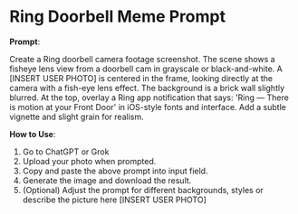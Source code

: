 # Ring Doorbell Meme Prompt
**Prompt**: 

Create a Ring doorbell camera footage screenshot. The scene shows a fisheye lens view from a doorbell cam in grayscale or black-and-white. A [INSERT USER PHOTO] is centered in the frame, looking directly at the camera with a fish-eye lens effect. The background is a brick wall slightly blurred. At the top, overlay a Ring app notification that says: 'Ring — There is motion at your Front Door' in iOS-style fonts and interface. Add a subtle vignette and slight grain for realism.

**How to Use**:
1. Go to ChatGPT or Grok
2. Upload your photo when prompted.
3. Copy and paste the above prompt into input field.
4. Generate the image and download the result.
5. (Optional) Adjust the prompt for different backgrounds, styles or describe the picture here [INSERT USER PHOTO]
